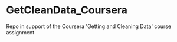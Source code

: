 # GetCleanData_Coursera
Repo in support of the Coursera 'Getting and Cleaning Data' course assignment
